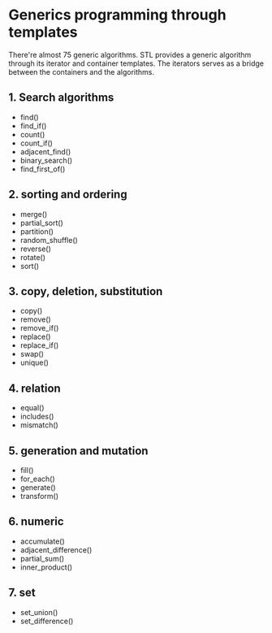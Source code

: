 # Generics programming through templates

There're almost 75 generic algorithms. STL provides a generic algorithm through
its iterator and container templates. The iterators serves as a bridge between
the containers and the algorithms.

## 1. Search algorithms

- find()
- find_if()
- count()
- count_if()
- adjacent_find()
- binary_search()
- find_first_of()

## 2. sorting and ordering

- merge()
- partial_sort()
- partition()
- random_shuffle()
- reverse()
- rotate()
- sort()

## 3. copy, deletion, substitution

- copy()
- remove()
- remove_if()
- replace()
- replace_if()
- swap()
- unique()

## 4. relation

- equal()
- includes()
- mismatch()

## 5. generation and mutation

- fill()
- for_each()
- generate()
- transform()

## 6. numeric

- accumulate()
- adjacent_difference()
- partial_sum()
- inner_product()

## 7. set

- set_union()
- set_difference()
